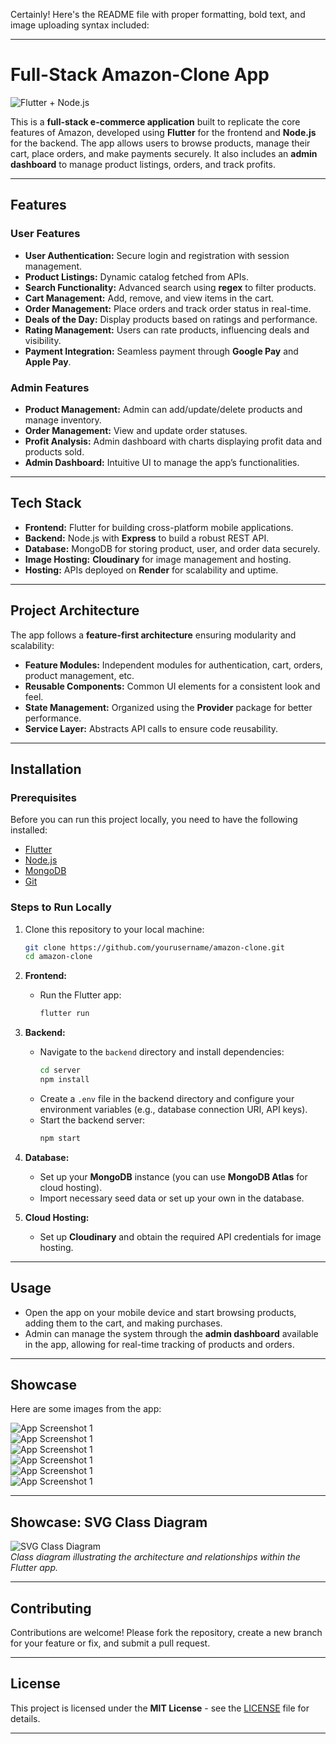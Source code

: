 Certainly! Here's the README file with proper formatting, bold text, and image uploading syntax included:

---

# **Full-Stack Amazon-Clone App**

![Flutter + Node.js](git_images/screenshot7.png)

This is a **full-stack e-commerce application** built to replicate the core features of Amazon, developed using **Flutter** for the frontend and **Node.js** for the backend. The app allows users to browse products, manage their cart, place orders, and make payments securely. It also includes an **admin dashboard** to manage product listings, orders, and track profits.

---

## **Features**

### **User Features**
- **User Authentication:** Secure login and registration with session management.
- **Product Listings:** Dynamic catalog fetched from APIs.
- **Search Functionality:** Advanced search using **regex** to filter products.
- **Cart Management:** Add, remove, and view items in the cart.
- **Order Management:** Place orders and track order status in real-time.
- **Deals of the Day:** Display products based on ratings and performance.
- **Rating Management:** Users can rate products, influencing deals and visibility.
- **Payment Integration:** Seamless payment through **Google Pay** and **Apple Pay**.

### **Admin Features**
- **Product Management:** Admin can add/update/delete products and manage inventory.
- **Order Management:** View and update order statuses.
- **Profit Analysis:** Admin dashboard with charts displaying profit data and products sold.
- **Admin Dashboard:** Intuitive UI to manage the app’s functionalities.

---

## **Tech Stack**

- **Frontend:** Flutter for building cross-platform mobile applications.
- **Backend:** Node.js with **Express** to build a robust REST API.
- **Database:** MongoDB for storing product, user, and order data securely.
- **Image Hosting:** **Cloudinary** for image management and hosting.
- **Hosting:** APIs deployed on **Render** for scalability and uptime.

---

## **Project Architecture**

The app follows a **feature-first architecture** ensuring modularity and scalability:

- **Feature Modules:** Independent modules for authentication, cart, orders, product management, etc.
- **Reusable Components:** Common UI elements for a consistent look and feel.
- **State Management:** Organized using the **Provider** package for better performance.
- **Service Layer:** Abstracts API calls to ensure code reusability.

---

## **Installation**

### **Prerequisites**

Before you can run this project locally, you need to have the following installed:

- [Flutter](https://flutter.dev/docs/get-started/install)
- [Node.js](https://nodejs.org/en/)
- [MongoDB](https://www.mongodb.com/)
- [Git](https://git-scm.com/)

### **Steps to Run Locally**

1. Clone this repository to your local machine:

   ```bash
   git clone https://github.com/yourusername/amazon-clone.git
   cd amazon-clone
   ```

2. **Frontend:**
   - Run the Flutter app:
     ```bash
     flutter run
     ```

3. **Backend:**
   - Navigate to the `backend` directory and install dependencies:
     ```bash
     cd server
     npm install
     ```
   - Create a `.env` file in the backend directory and configure your environment variables (e.g., database connection URI, API keys).
   - Start the backend server:
     ```bash
     npm start
     ```

4. **Database:**
   - Set up your **MongoDB** instance (you can use **MongoDB Atlas** for cloud hosting).
   - Import necessary seed data or set up your own in the database.

5. **Cloud Hosting:**
   - Set up **Cloudinary** and obtain the required API credentials for image hosting.

---

## **Usage**

- Open the app on your mobile device and start browsing products, adding them to the cart, and making purchases.
- Admin can manage the system through the **admin dashboard** available in the app, allowing for real-time tracking of products and orders.

---

## **Showcase**

Here are some images from the app:

![App Screenshot 1](git_images/screenshot1.jpg)  
![App Screenshot 1](git_images/screenshot2.jpg)  
![App Screenshot 1](git_images/screenshot3.jpg)  
![App Screenshot 1](git_images/screenshot4.jpg)  
![App Screenshot 1](git_images/screenshot5.jpg)  
![App Screenshot 1](git_images/screenshot6.jpg)  



---

## **Showcase: SVG Class Diagram**

![SVG Class Diagram](git_images/class-diagram.svg)  
*Class diagram illustrating the architecture and relationships within the Flutter app.*

---

## **Contributing**

Contributions are welcome! Please fork the repository, create a new branch for your feature or fix, and submit a pull request.

---

## **License**

This project is licensed under the **MIT License** - see the [LICENSE](LICENSE) file for details.

---

